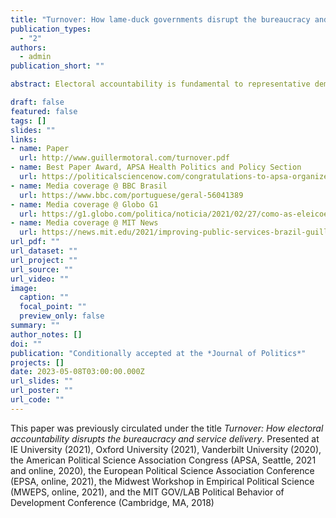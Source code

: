 ```yaml
---
title: "Turnover: How lame-duck governments disrupt the bureaucracy and service delivery before leaving office"
publication_types:
  - "2"
authors:
  - admin
publication_short: ""

abstract: Electoral accountability is fundamental to representative democracy. Yet, it can also be costly for governance because it generates turnover among bureaucrats (not just politicians) and disrupts the delivery of public services. Previous studies on the connection between political and bureaucratic turnover emphasize how incoming governments reshape the bureaucracy. This article argues that election losers also engage in bureaucratic shuffling before leaving office, and that this can depress public service delivery. I employ a close-races regression discontinuity design to demonstrate these turnover dynamics, using administrative data on the universe of government employees and healthcare services in Brazilian municipalities. The results show that the incumbent?s electoral defeat causes dismissals of temporary employees, the hiring of more civil servants, and declines in healthcare service delivery before the winner takes office. These findings highlight the political strategies of lame-duck politicians and the consequential bureaucratic politics that follow elections.

draft: false
featured: false
tags: []
slides: ""
links:
- name: Paper
  url: http://www.guillermotoral.com/turnover.pdf
- name: Best Paper Award, APSA Health Politics and Policy Section
  url: https://politicalsciencenow.com/congratulations-to-apsa-organized-section-award-recipients-sections-21-41/
- name: Media coverage @ BBC Brasil
  url: https://www.bbc.com/portuguese/geral-56041389
- name: Media coverage @ Globo G1
  url: https://g1.globo.com/politica/noticia/2021/02/27/como-as-eleicoes-municipais-afetam-os-servicos-publicos-no-brasil.ghtml
- name: Media coverage @ MIT News
  url: https://news.mit.edu/2021/improving-public-services-brazil-guillermo-toral-0120
url_pdf: ""
url_dataset: ""
url_project: ""
url_source: ""
url_video: ""
image:
  caption: ""
  focal_point: ""
  preview_only: false
summary: ""
author_notes: []
doi: ""
publication: "Conditionally accepted at the *Journal of Politics*"
projects: []
date: 2023-05-08T03:00:00.000Z
url_slides: ""
url_poster: ""
url_code: ""
---
```

This paper was previously circulated under the title *Turnover: How electoral accountability disrupts the bureaucracy and service delivery*.
Presented at IE University (2021), Oxford University (2021), Vanderbilt University (2020), the American Political Science Association Congress (APSA, Seattle, 2021 and online, 2020), the European Political Science Association Conference (EPSA, online, 2021), the Midwest Workshop in Empirical Political Science (MWEPS, online, 2021), and the MIT GOV/LAB Political Behavior of Development Conference (Cambridge, MA, 2018)